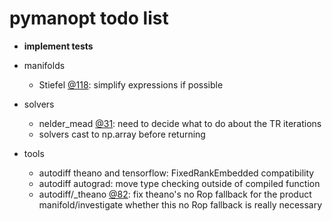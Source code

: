 # pymanopt todo list

- **implement tests**

- manifolds

    - Stiefel [@118](./pymanopt/manifolds/stiefel.py#L118): simplify expressions if possible

- solvers

    - nelder_mead [@31](./pymanopt/solvers/nelder_mead.py#L31): need to decide what to do about the TR iterations
    - solvers cast to np.array before returning

- tools

    - autodiff theano and tensorflow: FixedRankEmbedded compatibility
    - autodiff autograd: move type checking outside of compiled function
    - autodiff/_theano [@82](./pymanopt/tools/autodiff/_theano.py#L82): fix theano's no Rop fallback for the product manifold/investigate whether this no Rop fallback is really necessary
